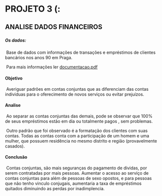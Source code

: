 # PROJETO 3  (:

## 	ANALISE DADOS FINANCEIROS	

##### 					

##### 					Os dados:

​	Base de dados com informações de transações e empréstimos  de clientes bancários nos anos 90 em Praga. 

​	Para mais informações ler [documentacao.pdf](documentacao.pdf)



#### Objetivo

​	Averiguar padrões em contas conjuntas que as diferenciam das contas individuas para o oferecimento de novos serviços ou evitar prejuízos.



#### Analise

​	Ao separar as contas conjuntas das demais, pode se observar que 100% de seus empréstimos estão em dia ou totalmente pagos , sem problemas.

​	Outro padrão que foi observado é a formatação dos clientes com suas contas. Todas as contas conta com a participação de um homem e uma mulher,  que possuem residência no mesmo distrito e região (provavelmente  casados).

#### Conclusão

​	Contas conjuntas, são mais seguranças do pagamento de dividas, por serem contratadas por mais pessoas. Aumentar o acesso ao serviço de contas conjuntas para além de pessoas de sexo opostos, e para pessoas que não tenho vinculo conjugais, aumentaria a taxa de empréstimos quitados diminuindo as perdas por inadimplencia.

